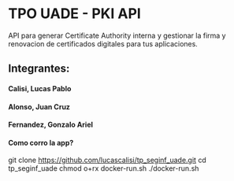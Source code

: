 # TPO UADE - PKI API
API para generar Certificate Authority interna y gestionar la firma y renovacion de certificados digitales para tus aplicaciones.

## Integrantes:
  #### Calisi, Lucas Pablo
  #### Alonso, Juan Cruz
  #### Fernandez, Gonzalo Ariel




#### Como corro la app?

git clone https://github.com/lucascalisi/tp_seginf_uade.git
cd tp_seginf_uade
chmod o+rx docker-run.sh
./docker-run.sh
